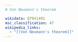 ```yaml
---
# Von Neumann's theorem

wikidata: Q7941491
msc_classification: 47
wikipedia_links:
  - "[[Von Neumann's theorem]]"
---
```

